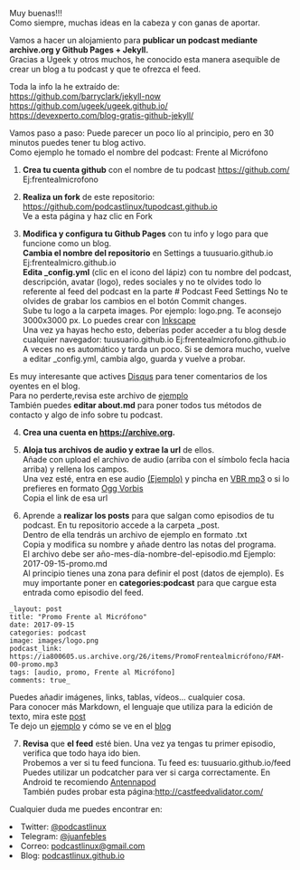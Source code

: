 Muy buenas!!!  
Como siempre, muchas ideas en la cabeza y con ganas de aportar.

Vamos a hacer un alojamiento para **publicar un podcast mediante archive.org y Github Pages + Jekyll.**    
Gracias a Ugeek y otros muchos, he conocido esta manera asequible de crear un blog a tu podcast y que te ofrezca el feed.

Toda la info la he extraído de:  
<https://github.com/barryclark/jekyll-now>  
<https://github.com/ugeek/ugeek.github.io/>  
<https://devexperto.com/blog-gratis-github-jekyll/>

Vamos paso a paso: Puede parecer un poco lío al principio, pero en 30 minutos puedes tener tu blog activo.  
Como ejemplo he tomado el nombre del podcast: Frente al Micrófono

1. **Crea tu cuenta github** con el nombre de tu podcast <https://github.com/> Ej:frentealmicrofono  

2. **Realiza un fork** de este repositorio: <https://github.com/podcastlinux/tupodcast.github.io>  
Ve a esta página y haz clic en Fork

3. **Modifica y configura tu Github Pages** con tu info y logo para que funcione como un blog.  
**Cambia el nombre del repositorio** en Settings a tuusuario.github.io Ej:frentealmicro.github.io  
**Edita _config.yml** (clic en el icono del lápiz) con tu nombre del podcast, descripción, avatar (logo), redes sociales y no te olvides todo lo referente al feed del podcast en la parte # Podcast Feed Settings 
No te olvides de grabar los cambios en el botón Commit changes.  
Sube tu logo a la carpeta images. Por ejemplo: logo.png. Te aconsejo 3000x3000 px. Lo puedes crear con [Inkscape](https://inkscape.org/es/)  
Una vez ya hayas hecho esto, deberías poder acceder a tu blog desde cualquier navegador: tuusuario.github.io Ej:frentealmicrofono.github.io  
A veces no es automático y tarda un poco. Si se demora mucho, vuelve a editar _config.yml, cambia algo, guarda y vuelve a probar.

Es muy interesante que actives [Disqus](https://disqus.com/) para tener comentarios de los oyentes en el blog.   
Para no perderte,revisa este archivo de [ejemplo](https://github.com/podcastlinux/podcastlinux.github.io/blob/master/_config.yml)  
También puedes **editar about.md** para poner todos tus métodos de contacto y algo de info sobre tu podcast.

4. **Crea una cuenta en <https://archive.org>.**

5. **Aloja tus archivos de audio y extrae la url** de ellos.  
Añade con upload el archivo de audio (arriba con el símbolo fecla hacia arriba) y rellena los campos.  
Una vez esté, entra en ese audio [(Ejemplo)](https://archive.org/details/PL28Aniversario) y pincha en [VBR mp3](https://ia800605.us.archive.org/26/items/PL28Aniversario/PL-28-Aniversario.mp3) o si lo prefieres en formato [Ogg Vorbis](https://ia800605.us.archive.org/26/items/PL28Aniversario/PL-28-Aniversario.ogg)  
Copia el link de esa url

6. Aprende a **realizar los posts** para que salgan como episodios de tu podcast.
En tu repositorio accede a la carpeta _post.  
Dentro de ella tendrás un archivo de ejemplo en formato .txt  
Copia y modifica su nombre y añade dentro las notas del programa.  
El archivo debe ser año-mes-día-nombre-del-episodio.md Ejemplo: 2017-09-15-promo.md    
Al principio tienes una zona para definir el post (datos de ejemplo). Es muy importante poner en __categories:podcast__ para que cargue esta entrada como episodio del feed.    
~~~
_layout: post  
title: "Promo Frente al Micrófono"  
date: 2017-09-15  
categories: podcast  
image: images/logo.png  
podcast_link: https://ia800605.us.archive.org/26/items/PromoFrentealmicrófono/FAM-00-promo.mp3  
tags: [audio, promo, Frente al Micrófono]  
comments: true_  
~~~
Puedes añadir imágenes, links, tablas, vídeos... cualquier cosa.  
Para conocer más Markdown, el lenguaje que utiliza para la edición de texto, mira este [post](https://markdown.es/sintaxis-markdown/)  
Te dejo un [ejemplo](https://github.com/uGeek/ugeek.github.io/edit/master/_posts/podcast/2017-09-04-076.-Un-servidor-en-mi-casa.md) y cómo se ve en el [blog](https://ugeek.github.io/076.-Un-servidor-en-mi-casa/)

7. **Revisa** que **el feed** esté bien.
Una vez ya tengas tu primer episodio, verifica que todo haya ido bien.  
Probemos a ver si tu feed funciona. Tu feed es: tuusuario.github.io/feed
Puedes utilizar un podcatcher para ver si carga correctamente. En Android te recomiendo [Antennapod](https://play.google.com/store/apps/details?id=de.danoeh.antennapod&hl=es)  
También pudes probar esta página:<http://castfeedvalidator.com/>  


Cualquier duda me puedes encontrar en:  
<li>Twitter: <a href="https://twitter.com/podcastlinux">@podcastlinux</a></li>
<li>Telegram: <a href="https://t.me/juanfebles">@juanfebles</a></li>
<li>Correo: <a href="mailto:podcastlinux@gmail.com">podcastlinux@gmail.com</a></li>
<li>Blog: <a href="https://podcastlinux.github.io">podcastlinux.github.io</a></li>
